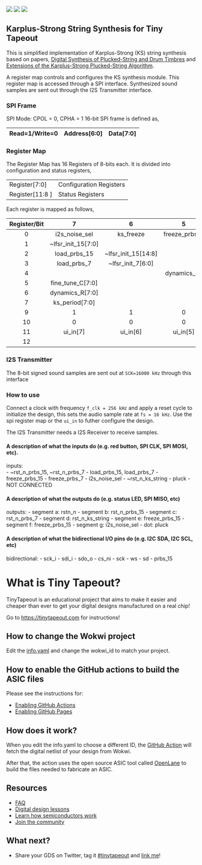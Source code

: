 ![](../../workflows/gds/badge.svg) ![](../../workflows/docs/badge.svg) ![](../../workflows/test/badge.svg)

## Karplus-Strong String Synthesis for Tiny Tapeout
This is simplified implementation of Karplus-Strong (KS) string synthesis based on papers, [Digital Synthesis of Plucked-String and Drum Timbres](https://doi.org/10.2307/3680062) and [Extensions of the Karplus-Strong Plucked-String Algorithm](https://doi.org/10.2307/3680063). 

A register map controls and configures the KS synthesis module. This register map is accessed through a SPI interface. Synthesized sound samples are sent out through the I2S Transmitter interface.

### SPI Frame

SPI Mode: CPOL = 0, CPHA = 1
16-bit SPI frame is defined as,

| Read=1/Write=0 | Address[6:0] | Data[7:0] |
|:---:|:---:|:---:|

### Register Map

The Register Map has 16 Registers of 8-bits each. It is divided into configuration and status registers,

|     |     |
|:--- |:--- |
| Register[7:0] | Configuration Registers |
| Register[11:8 ]| Status Registers |

Each register is mapped as follows,

| Register/Bit | 7                  | 6                   | 5             | 4              | 3             | 2                     | 1             | 0              |
|:------------:|:------------------:|:-------------------:|:-------------:|:--------------:|:-------------:|:---------------------:|:-------------:|:--------------:|
| 0            | i2s_noise_sel      | ks_freeze           | freeze_prbs_7 | freeze_prbs_15 |               | ~rst_n_ks_string      | ~rst_n_prbs_7 | ~rst_n_prbs_15 |
| 1            | ~lfsr_init_15[7:0] |                     |               |                |               |                       |               |                |
| 2            | load_prbs_15       | ~lfsr_init_15[14:8] |               |                |               |                       |               |                |
| 3            | load_prbs_7        | ~lfsr_init_7[6:0]   |               |                |               |                       |               |                |
| 4            |                    |                     | dynamics_en   | fine_tune_n    | drum_string_n | toggle_pattern_prbs_n | round_en      | pluck          |
| 5            | fine_tune_C[7:0]   |                     |               |                |               |                       |               |                |
| 6            | dynamics_R[7:0]    |                     |               |                |               |                       |               |                |
| 7            | ks_period[7:0]     |                     |               |                |               |                       |               |                |
| 9            | 1                  | 1                   | 0             | 0              | 0             | 0                     | 0             | 0              |
| 10           | 0                  | 0                   | 0             | 0              | 0             | 0                     | 0             | 1              |
| 11           | ui_in[7]           | ui_in[6]            | ui_in[5]      | ui_in[4]       | ui_in[3]      | ui_in[2]              | ui_in[1]      | ui_in[0]       |
| 12           |                    |                     |               |                |               |                       |               |                |

### I2S Transmitter

The 8-bit signed sound samples are sent out at `SCK=16000 kHz` through this interface

### How to use
Connect a clock with frequency `f_clk = 256 kHz` and apply a reset cycle to initialize the design, this sets the audio sample rate at `fs = 16 kHz`. Use the spi register map or the `ui_in` to futher configure the design.

The I2S Transmitter needs a I2S Receiver to receive samples.

#### A description of what the inputs do (e.g. red button, SPI CLK, SPI MOSI, etc).
  inputs:               
    - ~rst_n_prbs_15, ~rst_n_prbs_7
    - load_prbs_15, load_prbs_7 
    - freeze_prbs_15
    - freeze_prbs_7
    - i2s_noise_sel
    - ~rst_n_ks_string
    - pluck
    - NOT CONNECTED
#### A description of what the outputs do (e.g. status LED, SPI MISO, etc)
  outputs:
    - segment a: rstn_n
    - segment b: rst_n_prbs_15
    - segment c: rst_n_prbs_7
    - segment d: rst_n_ks_string
    - segment e: freeze_prbs_15
    - segment f: freeze_prbs_15
    - segment g: i2s_noise_sel
    - dot: pluck
#### A description of what the bidirectional I/O pins do (e.g. I2C SDA, I2C SCL, etc)
  bidirectional:
    - sck_i
    - sdi_i
    - sdo_o
    - cs_ni
    - sck
    - ws
    - sd 
    - prbs_15

# What is Tiny Tapeout?

TinyTapeout is an educational project that aims to make it easier and cheaper than ever to get your digital designs manufactured on a real chip!

Go to https://tinytapeout.com for instructions!

## How to change the Wokwi project

Edit the [info.yaml](info.yaml) and change the wokwi_id to match your project.

## How to enable the GitHub actions to build the ASIC files

Please see the instructions for:

- [Enabling GitHub Actions](https://tinytapeout.com/faq/#when-i-commit-my-change-the-gds-action-isnt-running)
- [Enabling GitHub Pages](https://tinytapeout.com/faq/#my-github-action-is-failing-on-the-pages-part)

## How does it work?

When you edit the info.yaml to choose a different ID, the [GitHub Action](.github/workflows/gds.yaml) will fetch the digital netlist of your design from Wokwi.

After that, the action uses the open source ASIC tool called [OpenLane](https://www.zerotoasiccourse.com/terminology/openlane/) to build the files needed to fabricate an ASIC.

## Resources

- [FAQ](https://tinytapeout.com/faq/)
- [Digital design lessons](https://tinytapeout.com/digital_design/)
- [Learn how semiconductors work](https://tinytapeout.com/siliwiz/)
- [Join the community](https://discord.gg/rPK2nSjxy8)

## What next?

- Share your GDS on Twitter, tag it [#tinytapeout](https://twitter.com/hashtag/tinytapeout?src=hashtag_click) and [link me](https://twitter.com/matthewvenn)!
